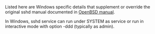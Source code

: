Listed here are Windows specific details that supplement or override the original sshd manual documented in [OpenBSD manual](https://man.openbsd.org/sshd). 

In Windows, sshd service can run under SYSTEM as service or run in interactive mode with option -ddd (typically as admin).

